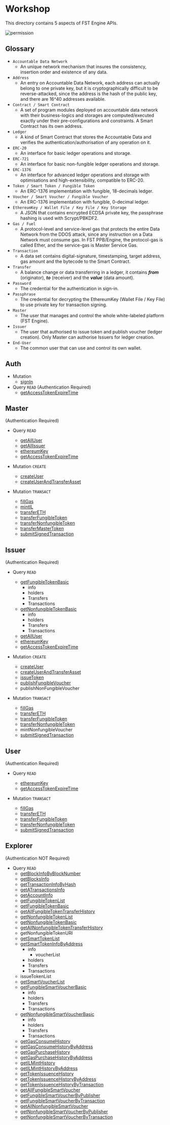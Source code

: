 # Workshop
This directory contains 5 aspects of FST Engine APIs.

![permission](/Workshop/images/permission.png)

## Glossary

- `Accountable Data Network`
  - An unique network mechanism that insures the consistency, insertion order and existence of any data.
- `Address`
  - An entry on Accountable Data Network, each address can actually belong to one private key, but it is cryptographically difficult to be reverse-attacked, since the address is the hash of the public key, and there are 16^40 addresses available.
- `Contract / Smart Contract`
  - A set of program modules deployed on accountable data network with their business-logics and storages are computed/executed exactly under their pre-configurations and constraints. A Smart Contract has its own address.
- `Ledger`
  - A kind of Smart Contract that stores the Accountable Data and verifies the authentication/authorisation of any operation on it.
- `ERC-20`
  - An interface for basic ledger operations and storage.
- `ERC-721`
  - An interface for basic non-fungible ledger operations and storage.
- `ERC-1376`
  - An interface for advanced ledger operations and storage with optimisations and high-extensibility, compatible to ERC-20.
- `Token / Smart Token / Fungible Token`
  - An ERC-1376 implementation with fungible, 18-decimals ledger.
- `Voucher / Smart Voucher / Fungible Voucher`
  - An ERC-1376 implementation with fungible, 0-decimal ledger.
- `EthereumKey / Wallet File / Key File / Key Storage`
  - A JSON that contains encrypted ECDSA private key, the passphrase hashing is used with Scrypt/PBKDF2.
- `Gas / Fuel`
  - A protocol-level and service-level gas that protects the entire Data Network from the DDOS attack, since any instruction on a Data Network must consume gas. In FST PPB/Engine, the protocol-gas is called Ether, and the service-gas is Master Service Gas.
- `Transaction`
  - A data set contains digital-signature, timestamping, target address, gas amount and the bytecode to the Smart Contract.
- `Transfer`
  - A balance change or data transferring in a ledger, it contains ***from*** (originator), ***to*** (receiver) and the ***value*** (data amount).
- `Password`
  - The credential for the authentication in sign-in.
- `Passphrase`
  - The credential for decrypting the EthereumKey (Wallet File / Key File) to use private key for transaction signing.
- `Master`
  - The user that manages and control the whole white-labeled platform (FST Engine).
- `Issuer`
  - The user that authorised to issue token and publish voucher (ledger creation). Only Master can authorise Issuers for ledger creation.
- `End-User`
  - The common user that can use and control its own wallet.

## Auth
- Mutation
  - [signIn](/Workshop/signin/signIn.md)
- Query `READ` (Authentication Required)
  - [getAccessTokenExpireTime](/Workshop/engine/getAccessTokenExpireTime.md)

## Master
(Authentication Required)
- Query `READ`
  - [getAllUser](/Workshop/engine/getAllUser.md)
  - [getAllIssuer](/Workshop/engine/getAllIssuer.md)
  - [ethereumKey](/Workshop/engine/ethereumKey.md)
  - [getAccessTokenExpireTime](/Workshop/engine/getAccessTokenExpireTime.md)

- Mutation `CREATE`
  - [createUser](/Workshop/engine/createUser.md)
  - [createUserAndTransferAsset](/Workshop/engine/createUserAndTransferAsset.md)

- Mutation `TRANSACT`
  - [fillGas](/Workshop/engine/fillGas.md)
  - [mintIL](/Workshop/engine/mintIL.md)
  - [transferETH](/Workshop/engine/transferETH.md)
  - [transferFungibleToken](/Workshop/engine/transferFungibleToken.md)
  - [transferNonfungibleToken](/Workshop/engine/transferNonfungibleToken.md)
  - [transferMasterToken](/Workshop/engine/transferMasterToken.md)
  - [submitSignedTransaction](/Workshop/engine/submitSignedTransaction.md)


## Issuer
(Authentication Required)
- Query `READ`
  - [getFungibleTokenBasic](/Workshop/explorer/getFungibleTokenBasic.md)
    - info
    - holders
    - Transfers
    - Transactions
  - [getNonfungibleTokenBasic](/Workshop/explorer/getNonfungibleTokenBasic.md)
    - info
    - holders
    - Transfers
    - Transactions
  - [getAllUser](/Workshop/engine/getAllUser.md)
  - [ethereumKey](/Workshop/engine/ethereumKey.md)
  - [getAccessTokenExpireTime](/Workshop/engine/getAccessTokenExpireTime.md)

- Mutation `CREATE`
  - [createUser](/Workshop/engine/createUser.md)
  - [createUserAndTransferAsset](/Workshop/engine/createUserAndTransferAsset.md)
  - [issueToken](/Workshop/engine/issueToken.md)
  - [publishFungibleVoucher](/Workshop/engine/publishFungibleVoucher.md)
  - publishNonFungibleVoucher

- Mutation `TRANSACT`
  - [fillGas](/Workshop/engine/fillGas.md)
  - [transferETH](/Workshop/engine/transferETH.md)
  - [transferFungibleToken](/Workshop/engine/transferFungibleToken.md)
  - [transferNonfungibleToken](/Workshop/engine/transferNonfungibleToken.md)
  - mintNonfungibleVoucher
  - [submitSignedTransaction](/Workshop/engine/submitSignedTransaction.md)


## User
(Authentication Required)
- Query `READ`
  - [ethereumKey](/Workshop/engine/ethereumKey.md)
  - [getAccessTokenExpireTime](/Workshop/engine/getAccessTokenExpireTime.md)

- Mutation `TRANSACT`
  - [fillGas](/Workshop/engine/fillGas.md)
  - [transferETH](/Workshop/engine/transferETH.md)
  - [transferFungibleToken](/Workshop/engine/transferFungibleToken.md)
  - [transferNonfungibleToken](/Workshop/engine/transferNonfungibleToken.md)
  - [submitSignedTransaction](/Workshop/engine/submitSignedTransaction.md)


## Explorer
(Authentication NOT Required)
- Query `READ`
  - [getBlockInfoByBlockNumber](/Workshop/explorer/getBlockInfoByBlockNumber.md)
  - [getBlocksInfo](/Workshop/explorer/getBlocksInfo.md)
  - [getTransactionInfoByHash](/Workshop/explorer/getTransactionInfoByHash.md)
  - [getATransactionsInfo](/Workshop/explorer/getATransactionsInfo.md)
  - [getAccountInfo](/Workshop/explorer/getAccountInfo.md)
  - [getFungibleTokenList](/Workshop/explorer/getFungibleTokenList.md)
  - [getFungibleTokenBasic](/Workshop/explorer/getFungibleTokenBasic.md)
  - [getAllFungibleTokenTransferHistory](/Workshop/explorer/getAllFungibleTokenTransferHistory.md)
  - [getNonfungibleTokenList](/Workshop/explorer/getNonfungibleTokenList.md)
  - [getNonfungibleTokenBasic](/Workshop/explorer/getNonfungibleTokenBasic.md)
  - [getAllNonfungibleTokenTransferHistory](/Workshop/explorer/getAllNonfungibleTokenTransferHistory.md)
  - getNonfungibleTokenURI
  - [getSmartTokenList](/Workshop/explorer/getSmartTokenList.md)
  - [getSmartTokenInfoByAddress](/Workshop/explorer/getSmartTokenInfoByAddress.md)
    - info
      - voucherList
    - holders
    - Transfers
    - Transactions
  - issueTokenList
  - [getSmartVoucherList](/Workshop/explorer/getSmartVoucherList.md)
  - [getFungibleSmartVoucherBasic](/Workshop/explorer/getFungibleSmartVoucherBasic.md)
    - info
    - holders
    - Transfers
    - Transactions
  - [getNonfungibleSmartVoucherBasic](/Workshop/explorer/getNonfungibleSmartVoucherBasic.md)
    - info
    - holders
    - Transfers
    - Transactions
  - [getGasConsumeHistory](/Workshop/explorer/getGasConsumeHistory.md)
  - [getGasConsumeHistoryByAddress](/Workshop/explorer/getGasConsumeHistoryByAddress.md)
  - [getGasPurchaseHistory](/Workshop/explorer/getGasPurchaseHistory.md)
  - [getGasPurchaseHistoryByAddress](/Workshop/explorer/getGasPurchaseHistoryByAddress.md)
  - [getILMintHistory](/Workshop/explorer/getILMintHistory.md)
  - [getILMintHistoryByAddress](/Workshop/explorer/getILMintHistoryByAddress.md)
  - [getTokenIssuenceHistory](/Workshop/explorer/getTokenIssuenceHistory.md)
  - [getTokenIssuenceHistoryByAddress](/Workshop/explorer/getTokenIssuenceHistoryByAddress.md)
  - [getTokenIssuenceHistoryByTransaction](/Workshop/explorer/getTokenIssuenceHistoryByTransaction.md)
  - [getAllFungibleSmartVoucher](/Workshop/explorer/getAllFungibleSmartVoucher.md)
  - [getFungibleSmartVoucherByPublisher](/Workshop/explorer/getFungibleSmartVoucherByPublisher.md)
  - [getFungibleSmartVoucherByTransaction](/Workshop/explorer/getFungibleSmartVoucherByTransaction.md)
  - [getAllNonfungibleSmartVoucher](/Workshop/explorer/getAllNonfungibleSmartVoucher.md)
  - [getNonfungibleSmartVoucherByPublisher](/Workshop/explorer/getNonfungibleSmartVoucherByPublisher.md)
  - [getNonfungibleSmartVoucherByTransaction](/Workshop/explorer/getNonfungibleSmartVoucherByTransaction.md)

